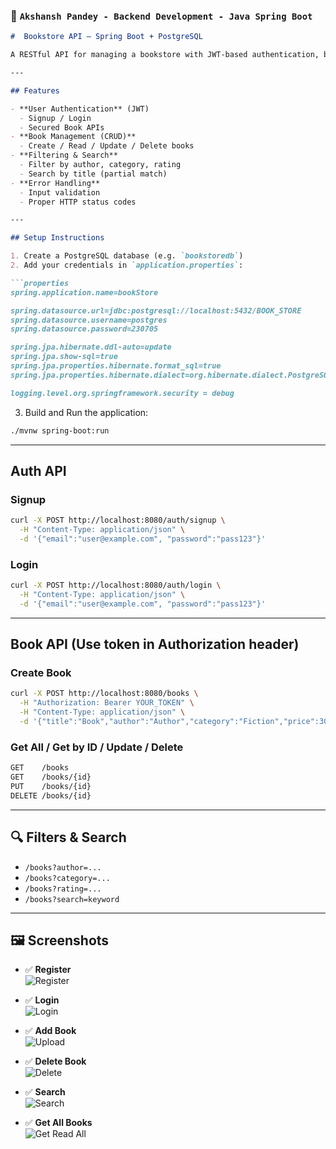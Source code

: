 ### 📄 `Akshansh Pandey - Backend Development - Java Spring Boot`

```markdown
#  Bookstore API – Spring Boot + PostgreSQL

A RESTful API for managing a bookstore with JWT-based authentication, built using Java, Spring Boot, and PostgreSQL.

---

## Features

- **User Authentication** (JWT)
  - Signup / Login
  - Secured Book APIs
- **Book Management (CRUD)**
  - Create / Read / Update / Delete books
- **Filtering & Search**
  - Filter by author, category, rating
  - Search by title (partial match)
- **Error Handling**
  - Input validation
  - Proper HTTP status codes

---

## Setup Instructions

1. Create a PostgreSQL database (e.g. `bookstoredb`)
2. Add your credentials in `application.properties`:

```properties
spring.application.name=bookStore

spring.datasource.url=jdbc:postgresql://localhost:5432/BOOK_STORE
spring.datasource.username=postgres
spring.datasource.password=230705

spring.jpa.hibernate.ddl-auto=update
spring.jpa.show-sql=true
spring.jpa.properties.hibernate.format_sql=true
spring.jpa.properties.hibernate.dialect=org.hibernate.dialect.PostgreSQLDialect

logging.level.org.springframework.security = debug
```

3. Build and Run the application:
```bash
./mvnw spring-boot:run
```

---

##  Auth API

### Signup
```bash
curl -X POST http://localhost:8080/auth/signup \
  -H "Content-Type: application/json" \
  -d '{"email":"user@example.com", "password":"pass123"}'
```

### Login
```bash
curl -X POST http://localhost:8080/auth/login \
  -H "Content-Type: application/json" \
  -d '{"email":"user@example.com", "password":"pass123"}'
```

---

##  Book API (Use token in Authorization header)

### Create Book
```bash
curl -X POST http://localhost:8080/books \
  -H "Authorization: Bearer YOUR_TOKEN" \
  -H "Content-Type: application/json" \
  -d '{"title":"Book","author":"Author","category":"Fiction","price":300,"rating":4.5,"publishedDate":"2023-01-01"}'
```

### Get All / Get by ID / Update / Delete
```bash
GET    /books
GET    /books/{id}
PUT    /books/{id}
DELETE /books/{id}
```

---

## 🔍 Filters & Search

- `/books?author=...`
- `/books?category=...`
- `/books?rating=...`
- `/books?search=keyword`

---

## 🖼️ Screenshots

- ✅ **Register**  
  ![Register](https://github.com/user-attachments/assets/8cc0d1dd-e18b-4403-8a05-fa1e865d13e4)

- ✅ **Login**  
  ![Login](https://github.com/user-attachments/assets/9707467e-845a-41f5-ae5b-57675fc383cf)

- ✅ **Add Book**  
  ![Upload](https://github.com/user-attachments/assets/6f81138b-5252-49c9-94ba-01512fd2cfd4)

- ✅ **Delete Book**  
  ![Delete](https://github.com/user-attachments/assets/75363763-1445-4279-bc43-02742255f3a6)

- ✅ **Search**  
  ![Search](https://github.com/user-attachments/assets/f5ae4bd9-6940-47c6-b695-f712a495cd51)

- ✅ **Get All Books**  
  ![Get Read All](https://github.com/user-attachments/assets/f51436b7-b77e-4aba-a1d7-196fa06c57cc)


